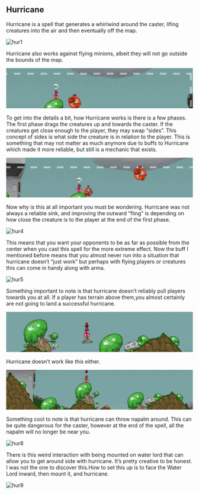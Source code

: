 ##  Hurricane


Hurricane is a spell that generates a whirlwind around the caster, lifing creatures into the air and then eventually off the map.


![hur1](https://raw.githubusercontent.com/1IlIl/wikidata/main/storm/gifs/hur1.gif)


Hurricane also works against flying minions, albeit they will not go outside the bounds of the map.


![hur2](https://raw.githubusercontent.com/1IlIl/wikidata/main/storm/gifs/hur2.gif)


To get into the details a bit, how Hurricane works is there is a few phases. The first phase drags the creatures up and towards the caster. If the creatures get close enough to the player, they may swap “sides”. This concept of sides is what side the creature is in relation to the player. This is something that may not matter as much anymore due to buffs to Hurricane which made it more reliable, but still is a mechanic that exists.


![hur3](https://raw.githubusercontent.com/1IlIl/wikidata/main/storm/gifs/hur3.gif)


Now why is this at all important you must be wondering. Hurricane was not always a reliable sink, and improving the outward “fling” is depending on how close the creature is to the player at the end of the first phase.


![hur4](https://raw.githubusercontent.com/1IlIl/wikidata/main/storm/gifs/hur4.gif)


This means that you want your opponents to be as far as possible from the center when you cast this spell for the more extreme effect. Now the buff I mentioned before means that you almost never run into a situation that hurricane doesn’t “just work” but perhaps with flying players or creatures this can come in handy along with arma.


![hur5](https://raw.githubusercontent.com/1IlIl/wikidata/main/storm/gifs/hur6.gif)


Something important to note is that hurricane doesn’t reliably pull players towards you at all. If a player has terrain above them,you almost certainly are not going to land a successful hurricane.


![hur6](https://raw.githubusercontent.com/1IlIl/wikidata/main/storm/gifs/hur8.gif)


Hurricane doesn’t work like this either.


![hur7](https://raw.githubusercontent.com/1IlIl/wikidata/main/storm/gifs/hur7.gif)


Something cool to note is that hurricane can throw napalm around. This can be quite dangerous for the caster, however at the end of the spell, all the napalm will no longer be near you.


![hur8](https://raw.githubusercontent.com/1IlIl/wikidata/main/storm/gifs/hur9.gif)


There is this weird interaction with being mounted on water lord that can allow you to get around side with hurricane. It’s pretty creative to be honest. I was not the one to discover this.How to set this up is to face the Water Lord inward, then mount it, and hurricane.


![hur9](https://raw.githubusercontent.com/1IlIl/wikidata/main/storm/gifs/hur10.gif)

